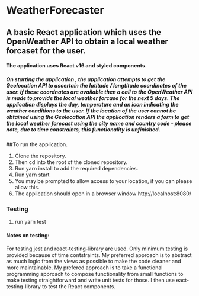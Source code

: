 # WeatherForecaster

## A basic React application which uses the OpenWeather API to obtain a local weather forcaset for the user.

#### The application uses React v16 and styled components.

##### On starting the application , the application attempts to get the Geolocation API to ascertain the latitude / longtitude coordinates of the user. If these coordnates are available then a call to the OpenWeather API is made to provide the local weather forcase for the next 5 days. The application displays the day, temperature and an icon indicating the weather conditions to the user. If the location of the user cannot be obtained using the Geolocation API the application renders a form to get the local weather forecast using the city name and country code - please note, due to time constraints,  this functionality is unfinished.

##To run the application.

1. Clone the repository.
2. Then cd into the root of the cloned repository.
3. Run yarn install to add the required dependencies.
4. Run yarn start
5. You may be prompted to allow access to your location, if you can please allow this.
6. The application should open in a browser window http://localhost:8080/
 
### Testing
1. run yarn test

#### Notes on testing:
For testing jest and react-testing-library are used. Only minimum testing is provided because of time contstraints. My preferred approach is to abstract as much logic from the views as possible to make the code cleaner and more maintainable. My prefered approach is to  take a functional programming approach to compose functionality from small functions to make testing straightforward and write unit tests for those. I then use eact-testing-library to test the React components.
